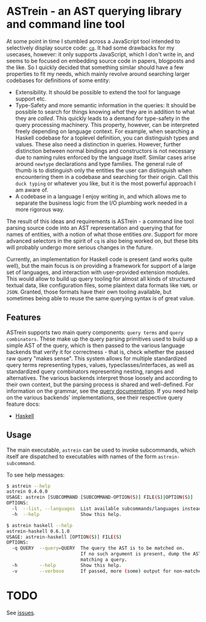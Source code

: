 # ASTrein - an AST querying library and command line tool
At some point in time I stumbled across a JavaScript tool intended to
selectively display source code: [`cq`](https://github.com/fullstackio/cq).  It
had some drawbacks for my usecases, however: it only supports JavaScript, which
I don't write in, and seems to be focused on embedding source code in papers,
blogposts and the like. So I quickly decided that something similar should have
a few properties to fit my needs, which mainly revolve around searching
larger codebases for definitions of some entity:

* Extensibility. It should be possible to extend the tool for language
  support etc.
* Type-Safety and more semantic information in the queries: It should be
  possible to search for things knowing *what* they are in addition to what
  they are *called*. This quickly leads to a demand for type-safety in the
  query processing machinery. This property, however, can be interpreted freely
  depending on language context. For example, when searching a Haskell codebase
  for a toplevel definition, you can distinguish types and values. These also
  need a distinction in queries. However, further distinction between normal
  bindings and constructors is not necessary due to naming rules enforced by
  the language itself. Similar cases arise around `newtype` declarations and
  type families. The general rule of thumb is to distinguish only the entities
  the user can distinguish when encountering them in a codebase and searching
  for their origin. Call this `duck typing` or whatever you like, but it is the
  most powerful approach I am aware of.
* A codebase in a language I enjoy writing in, and which allows me to separate
  the business logic from the I/O plumbing work needed in a more rigorous way.

The result of this ideas and requirements is ASTrein - a command line tool
parsing source code into an AST representation and querying that for names of
entities, with a notion of what those entities *are*. Support for more advanced
selectors in the spirit of `cq` is also being worked on, but these bits will
probably undergo more serious changes in the future.

Currently, an implementation for Haskell code is present (and works quite
well), but the main focus is on providing a framework for support of a large
set of languages, and interaction with user-provided extension modules. This
would allow to build up query tooling for almost all kinds of structured
textual data, like configuration files, some plaintext data formats like `YAML`
or `JSON`. Granted, those formats have their own tooling available, but
sometimes being able to reuse the same querying syntax is of great value.

## Features
ASTrein supports two main query components: `query terms` and `query
combinators`. These make up the query parsing primitives used to build up a
simple AST of the query, which is then passed to the various language backends
that verify it for correctness - that is, check whether the passed raw query
"makes sense". This system allows for multiple standardized query terms
representing types, values, typeclasses/interfaces, as well as standardized
query combinators representing nesting, ranges and alternatives. The various
backends interpret those loosely and according to their own context, but the
parsing process is shared and well-defined. For information on the grammar, see
the [query documentation](https://github.com/ibabushkin/tree/master/astrein/query.md).
If you need help on the various backends' implementations, see their respective
query feature docs:

* [Haskell]()

## Usage
The main executable, `astrein` can be used to invoke subcommands, which itself
are dispatched to executables with names of the form `astrein-subcommand`.

To see help messages:
```sh
$ astrein --help
astrein 0.4.0.0
USAGE: astrein [SUBCOMMAND [SUBCOMMAND-OPTION(S)] FILE(S)|OPTION(S)]
OPTIONS:
  -l  --list, --languages  List available subcommands/languages instead of calling a subcommand.
  -h  --help               Show this help.

$ astrein haskell --help
astrein-haskell 0.6.1.0
USAGE: astrein-haskell [OPTION(S)] FILE(S)
OPTIONS:
  -q QUERY  --query=QUERY  The query the AST is to be matched on.
                           If no such argument is present, dump the AST instead of
                           matching a query.
  -h        --help         Show this help.
  -v        --verbose      If passed, more (some) output for non-matches is generated.
```

# TODO
See [issues](https://github.com/ibabushkin/astrein/issues).
